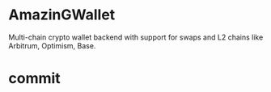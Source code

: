 # AmazinGWallet

Multi-chain crypto wallet backend with support for swaps and L2 chains like Arbitrum, Optimism, Base.
# commit
